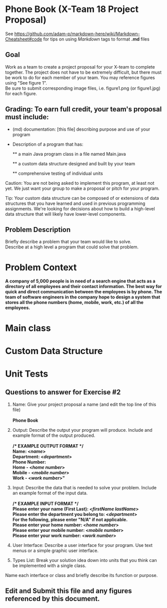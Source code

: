 # Phone Book (X-Team 18 Project Proposal) 

See https://github.com/adam-p/markdown-here/wiki/Markdown-Cheatsheet#code for tips on using *Markdown* tags to format __.md__ files

## Goal

Work as a team to create a project proposal for your X-team to complete together.
The project does not have to be extremely difficult,
but there must be work to do for each member of your team.
You may reference figures using "See figure 1".  
Be sure to submit corresponding image files, i.e. figure1.png (or figure1.jpg) for each figure.

## Grading: To earn full credit, your team's proposal must include:

* (md) documentation: [this file] describing purpose and use of your program

* Description of a program that has:

  ** a main Java program class in a file named Main.java
  
  ** a custom data structure designed and built by your team
  
  ** comprehensive testing of individual units
  
 Caution: You are not being asked to implement this program, at least not yet. 
 We just want your group to make a proposal or pitch for your program.
 
 Tip: Your custom data structure can be composed of or extensions of data structures that you have learned and used in previous programming assignments.  We're looking for decisions about how to build a high-level data structure that will likely have lower-level components.

## Problem Description

Briefly describe a problem that your team would like to solve.  
Describe at a high level a program that could solve that problem.</br>

# Problem Context  
**A company of 5,000 people is in need of a search engine that acts as a directory of all employees and their contact information. The best way for quick and direct communication between the employees is by phone. The team of software engineers in the company hope to design a system that stores all the phone numbers (home, mobile, work, etc.) of all the employees.**

# Main class  

# Custom Data Structure  

# Unit Tests 


## Questions to answer for Exercise #2

1. Name: Give your project proposal a name (and edit the top line of this file)</br></br>
   **Phone Book** 



2. Output: Describe the output your program will produce.  Include and example format of the output produced.</br></br>
   **/\* EXAMPLE OUTPUT FORMAT \*/**</br>
   **Name: \<*name*>**</br>
   **Department: \<*department*>**</br>
   **Phone Number:**</br>
   **Home - \<*home number*>**</br>
   **Mobile - \<*mobile number*>**</br>
   **Work - \<*work number*>"**</br>


3. Input: Describe the data that is needed to solve your problem. Include an example format of the input data.</br></br>
   **/\* EXAMPLE INPUT FORMAT \*/**</br>
   **Please enter your name (First Last): \<*firstName lastName*>**</br>
   **Please enter the department you belong to: \<*department*>**</br>
   **For the following, please enter "N/A" if not applicable.** </br>
   **Please enter your home number: \<*home number*>**</br>
   **Please enter your mobile number: \<*mobile number*>**</br>
   **Please enter your work number: \<*work number*>**</br>  


4. User Interface: Describe a user interface for your program.  Use text menus or a simple graphic user interface.



5. Types List: Break your solution idea down into units that you think can be implemented with a single class.



Name each interface or class and briefly describe its function or purpose.


## Edit and Submit this file and any figures referenced by this document.

